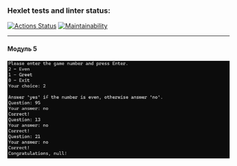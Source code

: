 ### Hexlet tests and linter status:
[![Actions Status](https://github.com/ArtMan-8/java-project-61/actions/workflows/hexlet-check.yml/badge.svg)](https://github.com/ArtMan-8/java-project-61/actions) [![Maintainability](https://api.codeclimate.com/v1/badges/3222fe0e8a81282944a4/maintainability)](https://codeclimate.com/github/ArtMan-8/java-project-61/maintainability)

<hr/>

#### Модуль 5
![img.png](assets/module-5.png)
